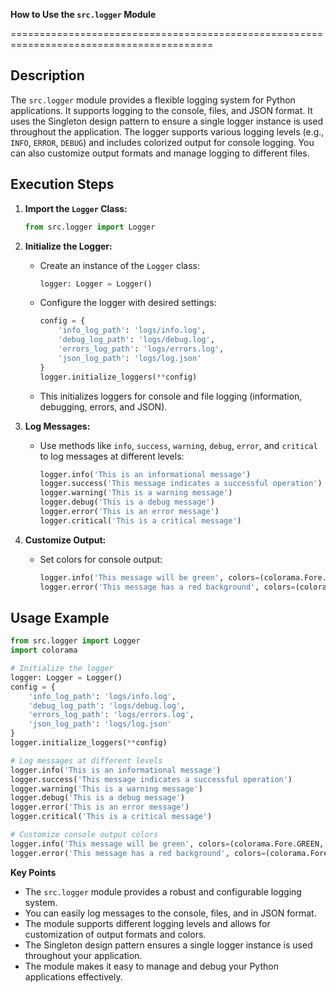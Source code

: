 **How to Use the `src.logger` Module**

=========================================================================================

**Description**
-------------------------

The `src.logger` module provides a flexible logging system for Python applications. It supports logging to the console, files, and JSON format. It uses the Singleton design pattern to ensure a single logger instance is used throughout the application. The logger supports various logging levels (e.g., `INFO`, `ERROR`, `DEBUG`) and includes colorized output for console logging. You can also customize output formats and manage logging to different files.

**Execution Steps**
-------------------------

1. **Import the `Logger` Class:**
   ```python
   from src.logger import Logger
   ```

2. **Initialize the Logger:**
   - Create an instance of the `Logger` class:
     ```python
     logger: Logger = Logger()
     ```
   - Configure the logger with desired settings:
     ```python
     config = {
         'info_log_path': 'logs/info.log',
         'debug_log_path': 'logs/debug.log',
         'errors_log_path': 'logs/errors.log',
         'json_log_path': 'logs/log.json'
     }
     logger.initialize_loggers(**config)
     ```
   - This initializes loggers for console and file logging (information, debugging, errors, and JSON).

3. **Log Messages:**
   - Use methods like `info`, `success`, `warning`, `debug`, `error`, and `critical` to log messages at different levels:
     ```python
     logger.info('This is an informational message')
     logger.success('This message indicates a successful operation')
     logger.warning('This is a warning message')
     logger.debug('This is a debug message')
     logger.error('This is an error message')
     logger.critical('This is a critical message')
     ```

4. **Customize Output:**
   - Set colors for console output:
     ```python
     logger.info('This message will be green', colors=(colorama.Fore.GREEN, colorama.Back.BLACK))
     logger.error('This message has a red background', colors=(colorama.Fore.WHITE, colorama.Back.RED))
     ```

**Usage Example**
-------------------------

```python
from src.logger import Logger
import colorama

# Initialize the logger
logger: Logger = Logger()
config = {
    'info_log_path': 'logs/info.log',
    'debug_log_path': 'logs/debug.log',
    'errors_log_path': 'logs/errors.log',
    'json_log_path': 'logs/log.json'
}
logger.initialize_loggers(**config)

# Log messages at different levels
logger.info('This is an informational message')
logger.success('This message indicates a successful operation')
logger.warning('This is a warning message')
logger.debug('This is a debug message')
logger.error('This is an error message')
logger.critical('This is a critical message')

# Customize console output colors
logger.info('This message will be green', colors=(colorama.Fore.GREEN, colorama.Back.BLACK))
logger.error('This message has a red background', colors=(colorama.Fore.WHITE, colorama.Back.RED))
```

**Key Points**

- The `src.logger` module provides a robust and configurable logging system.
- You can easily log messages to the console, files, and in JSON format.
- The module supports different logging levels and allows for customization of output formats and colors.
- The Singleton design pattern ensures a single logger instance is used throughout your application.
- The module makes it easy to manage and debug your Python applications effectively.